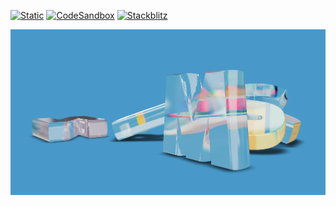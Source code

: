 [![Static](https://img.shields.io/badge/demo-%23646CFF.svg?logo=html5&logoColor=white)](https://pmndrs.github.io/examples/portal-shapes)
[![CodeSandbox](https://img.shields.io/badge/codesandbox-040404?logo=codesandbox&logoColor=DBDBDB)](https://codesandbox.io/s/github/pmndrs/examples/tree/main/apps/portal-shapes)
[![Stackblitz](https://img.shields.io/badge/stackblitz-fff?logo=Stackblitz&logoColor=1389FD)](https://stackblitz.com/github/pmndrs/examples/tree/main/apps/portal-shapes)

![](thumbnail.png)

